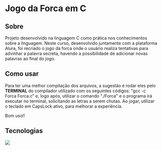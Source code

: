<h1>Jogo da Forca em C</h1>

<h2>Sobre</h2>
<p>Projeto desenvolvido na linguagem C como prática nos conhecimentos sobre a linguagem. Neste curso, desenvolvido juntamente com a plataforma Alura, foi recriado o jogo da forca onde o 
usuário realiza tentativas para advinhar a palavra secreta, havendo a possibilidade de adicionar novas palavras ao final do jogo.</p>

## Como usar
  <p>Para ter uma melhor compilação dos arquivos, a sugestão é rodar eles pelo <strong>TERMINAL</strong> do compilador utilizado com os seguintes códigos: "gcc -c Forca Forca.c" e, logo após, utilizar o comando
    "./Forca" e o programa irá executar no terminal, solicitando as letras a serem chutas. Ao jogar, utilizar o teclado em CapsLock ativo, para melhorar a experiência. </p>
  
  Bom uso!!

## Tecnologias
<div>
    <img src="https://img.shields.io/badge/C-F7DF1E?style=for-the-badge&logo=C&logoColor=white">

</div>
